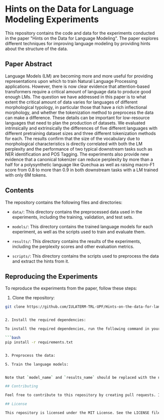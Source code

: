 # Hints on the Data for Language Modeling Experiments

This repository contains the code and data for the experiments conducted in the paper "Hints on the Data for Language Modeling". The paper explores different techniques for improving language modeling by providing hints about the structure of the data.

## Paper Abstract

Language Models (LM) are becoming more and more useful for providing representations upon which to train Natural Language Processing applications. However,  there is now clear evidence that attention-based transformers require a critical amount of language data to produce good enough LMs. The question we have addressed in this paper is to what extent the critical amount of data varies for languages of different morphological typology, in particular those that have a rich inflectional morphology, and whether the tokenization method to preprocess the data can make a difference. These details can be important for low-resource languages that need to plan the production of datasets. We evaluated intrinsically and extrinsically the differences of five different languages with different pretraining dataset sizes and three different tokenization methods for each. The results confirm that the size of the vocabulary due to morphological characteristics is directly correlated with both the LM perplexity and the performance of two typical downstream tasks such as NER identification and POS Tagging. The experiments also provide new evidence that a canonical tokenizer can reduce perplexity by more than a half for a polysynthetic language like Quechua as well as raising macro-F1 score from 0.8 to more than 0.9 in both downstream tasks with a LM trained with only 6M tokens.

## Contents

The repository contains the following files and directories:

- `data/`: This directory contains the preprocessed data used in the experiments, including the training, validation, and test sets.

- `models/`: This directory contains the trained language models for each experiment, as well as the scripts used to train and evaluate them.

- `results/`: This directory contains the results of the experiments, including the perplexity scores and other evaluation metrics.

- `scripts/`: This directory contains the scripts used to preprocess the data and extract the hints from it.

## Reproducing the Experiments

To reproduce the experiments from the paper, follow these steps:

1. Clone the repository:


```bash
git clone https://github.com/IULATERM-TRL-UPF/Hints-on-the-data-for-language-modeling/edit/main/README.md


2. Install the required dependencies:

To install the required dependencies, run the following command in your terminal:

```bash
pip install -r requirements.txt


3. Preprocess the data:

5. Train the language models:


Note that `model_name` and `results_name` should be replaced with the name of the model and the results file, respectively.

## Contributing

Feel free to contribute to this repository by creating pull requests. If you find any bugs or have suggestions for improvements, please open an issue.

## License

This repository is licensed under the MIT License. See the LICENSE file for details.
